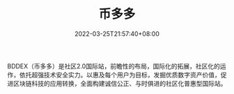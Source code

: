 ﻿---
weight: 
title: "币多多"
description: "?币族面向全球数字资产用户提供币币交易、法币 OTC 交易等服务，由Bizu Group Limited运营，支持中、英等多国语言，是安全可信赖的数字资产国际站。"
date: 2022-03-25T21:57:40+08:00
lastmod: 2022-03-25T16:45:40+08:00
draft: false
authors: ["Metabd"]
featuredImage: "biduoduo.webp"
link: ""
tags: ["交易所","币多多"]
categories: ["navigation"]
navigation: ["交易所"]
lightgallery: true
toc: true
pinned: false
recommend: false
recommend1: false
---
BDDEX（币多多）是社区2.0国际站，前瞻性的布局，国际化的拓展，社区化的运作，依托超强技术安全实力。以惠及每个用户为目标，发掘优质数字资产价值，促进区块链科技的应用转换，全面构建诚信公正、与时俱进的社区化普惠型国际站。
